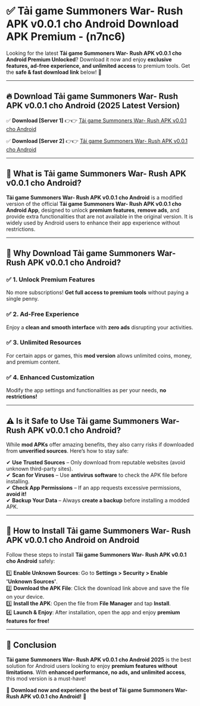 
# ✅ Tải game Summoners War- Rush APK v0.0.1 cho Android Download APK Premium -  (n7nc6) 

Looking for the latest **Tải game Summoners War- Rush APK v0.0.1 cho Android Premium Unlocked**? Download it now and enjoy **exclusive features, ad-free experience, and unlimited access** to premium tools. Get the **safe & fast download link** below! 🚀

---

## 🔥 Download Tải game Summoners War- Rush APK v0.0.1 cho Android (2025 Latest Version)

✅ **Download [Server 1]** 👉👉 [Tải game Summoners War- Rush APK v0.0.1 cho Android ](https://apkcomod.com?title=Tải_game_Summoners_War-_Rush_APK_v0.0.1_cho_Android)  

✅ **Download [Server 2]** 👉👉 [Tải game Summoners War- Rush APK v0.0.1 cho Android ](https://apkcomod.com?title=Tải_game_Summoners_War-_Rush_APK_v0.0.1_cho_Android)  


---

## 📌 What is Tải game Summoners War- Rush APK v0.0.1 cho Android?

**Tải game Summoners War- Rush APK v0.0.1 cho Android** is a modified version of the official **Tải game Summoners War- Rush APK v0.0.1 cho Android App**, designed to unlock **premium features**, **remove ads**, and provide extra functionalities that are not available in the original version. It is widely used by Android users to enhance their app experience without restrictions.

---

## 🌟 Why Download Tải game Summoners War- Rush APK v0.0.1 cho Android?

### ✅ 1. Unlock Premium Features
No more subscriptions! **Get full access to premium tools** without paying a single penny.

### ✅ 2. Ad-Free Experience
Enjoy a **clean and smooth interface** with **zero ads** disrupting your activities.

### ✅ 3. Unlimited Resources
For certain apps or games, this **mod version** allows unlimited coins, money, and premium content.

### ✅ 4. Enhanced Customization
Modify the app settings and functionalities as per your needs, **no restrictions!**

---

## ⚠️ Is it Safe to Use Tải game Summoners War- Rush APK v0.0.1 cho Android?

While **mod APKs** offer amazing benefits, they also carry risks if downloaded from **unverified sources**. Here’s how to stay safe:

✔ **Use Trusted Sources** – Only download from reputable websites (avoid unknown third-party sites).  
✔ **Scan for Viruses** – Use **antivirus software** to check the APK file before installing.  
✔ **Check App Permissions** – If an app requests excessive permissions, **avoid it!**  
✔ **Backup Your Data** – Always **create a backup** before installing a modded APK.

---

## 📲 How to Install Tải game Summoners War- Rush APK v0.0.1 cho Android on Android

Follow these steps to install **Tải game Summoners War- Rush APK v0.0.1 cho Android** safely:

1️⃣ **Enable Unknown Sources**: Go to **Settings > Security > Enable 'Unknown Sources'**.  
2️⃣ **Download the APK File**: Click the download link above and save the file on your device.  
3️⃣ **Install the APK**: Open the file from **File Manager** and tap **Install**.  
4️⃣ **Launch & Enjoy**: After installation, open the app and enjoy **premium features for free!**

---

## 🚀 Conclusion

**Tải game Summoners War- Rush APK v0.0.1 cho Android 2025** is the best solution for Android users looking to enjoy **premium features without limitations**. With **enhanced performance, no ads, and unlimited access**, this mod version is a must-have!

🔻 **Download now and experience the best of Tải game Summoners War- Rush APK v0.0.1 cho Android!** 🔻

